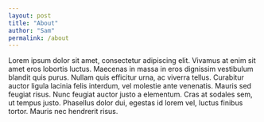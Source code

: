 ```yaml
---
layout: post
title: "About"
author: "Sam"
permalink: /about
---
```


Lorem ipsum dolor sit amet, consectetur adipiscing elit. Vivamus at enim sit amet eros lobortis luctus. Maecenas in massa in eros dignissim vestibulum blandit quis purus. Nullam quis efficitur urna, ac viverra tellus. Curabitur auctor ligula lacinia felis interdum, vel molestie ante venenatis. Mauris sed feugiat risus. Nunc feugiat auctor justo a elementum. Cras at sodales sem, ut tempus justo. Phasellus dolor dui, egestas id lorem vel, luctus finibus tortor. Mauris nec hendrerit risus.
